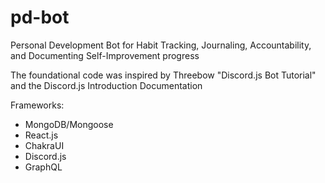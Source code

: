 # pd-bot
Personal Development Bot for Habit Tracking, Journaling, Accountability, and Documenting Self-Improvement progress

The foundational code was inspired by Threebow "Discord.js Bot Tutorial" and the Discord.js Introduction Documentation

Frameworks:
- MongoDB/Mongoose
- React.js
- ChakraUI
- Discord.js
- GraphQL
